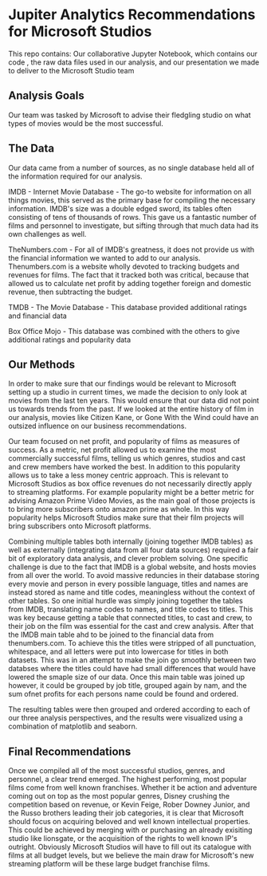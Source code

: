 # Jupiter Analytics Recommendations for Microsoft Studios

This repo contains:
 Our collaborative Jupyter Notebook, which contains our code , the raw data files used in our analysis, and our presentation we made to deliver to the Microsoft Studio team 


## Analysis Goals
  
  Our team was tasked by Microsoft to advise their fledgling studio on what types of movies would be the most successful. 
  
  
## The Data 
  
  Our data came from a number of sources, as no single database held all of the information required for our analysis. 
  
  IMDB - Internet Movie Database
    - The go-to website for information on all things movies, this served as the primary base for compiling the necessary information. IMDB's size was a double     edged sword, its tables often consisting of tens of thousands of rows. This gave us a fantastic number of films and personnel to investigate, but sifting through that much data had its own challenges as well. 
    
  TheNumbers.com
    - For all of IMDB's greatness, it does not provide us with the financial information we wanted to add to our analysis. Thenumbers.com is a website wholly devoted to tracking budgets and revenues for films. The fact that it tracked both was critical, because that allowed us to calculate net profit by adding together foreign and domestic revenue, then subtracting the budget. 
   
  TMDB - The Movie Database 
    - This database provided additional ratings and financial data
  
  Box Office Mojo
    - This database was combined with the others to give additional ratings and popularity data
 
 
 ## Our Methods
  
  In order to make sure that our findings would be relevant to Microsoft setting up a studio in current times, we made the decision to only look at movies from the last ten years. This would ensure that our data did not point us towards trends from the past. If we looked at the entire history of film in our analysis, movies like Citizen Kane, or Gone With the Wind could have an outsized influence on our business recommendations. 
  
  Our team focused on net profit, and popularity of films as measures of success. As a metric, net profit allowed us to examine the most commercially successful films, telling us which genres, studios and cast and crew members have worked the best. In addition to this popularity allows us to take a less money centric approach. This is relevant to Microsoft Studios as box office revenues do not necessarily directly apply to streaming platforms. For example popularity might be a better metric for advising Amazon Prime Video Movies, as the main goal of those projects is to bring more subscribers onto amazon prime as whole. In this way popularity helps Microsoft Studios make sure that their film projects will bring subscribers onto Microsoft platforms. 
  
  Combining multiple tables both internally (joining together IMDB tables) as well as externally (integrating data from all four data sources) required a fair bit of exploratory data analysis, and clever problem solving. One specific challenge is due to the fact that IMDB is a global website, and hosts movies from all over the world. To avoid massive reduncies in their database storing every movie and person in every possible language, titles and names are instead stored as name and title codes, meaningless without the context of other tables. So one initial hurdle was simply joining together the tables from IMDB, translating name codes to names, and title codes to titles. This was key because getting a table that connected titles, to cast and crew, to their job on the film was essential for the cast and crew analysis. After that the IMDB main table ahd to be joined to the financial data from thenumbers.com. To achieve this the titles were stripped of all punctuation, whitespace, and all letters were put into lowercase for titles in both datasets. This was in an attempt to make the join go smoothly between two databses where the titles could have had small differences that would have lowered the smaple size of our data. Once this main table was joined up however, it could be grouped by job title, grouped again by nam, and the sum ofnet profits for each persons name could be found and ordered. 
  
  The resulting tables were then grouped and ordered according to each of our three analysis perspectives, and the results were visualized using a combination of matplotlib and seaborn. 
  
  ## Final Recommendations
  
  Once we compiled all of the most successful studios, genres, and personnel, a clear trend emerged. The highest performing, most popular films come from well known franchises. Whether it be action and adventure coming out on top as the most popular genres, Disney crushing the competition based on revenue, or Kevin Feige, Rober Downey Junior, and the Russo brothers leading their job categories, it is clear that Microsoft should focus on acquiring beloved and well known intellectual properties. This could be achieved by merging with or purchasing an already exisiting studio like lionsgate, or the acquisition of the rights to well known IP's outright. Obviously Microsoft Studios will have to fill out its catalogue with films at all budget levels, but we believe the main draw for Microsoft's new streaming platform will be these large budget franchise films.
